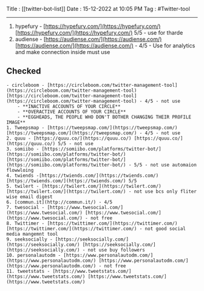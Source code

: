 Title : [[twitter-bot-list]]
Date : 15-12-2022 at 10:05  PM
Tag : #Twitter-tool 

---------
   
1. hypefury - [https://hypefury.com/](https://hypefury.com/) [https://hypefury.com/](https://hypefury.com/) 5/5 - use for tharde   
2. audiense - [https://audiense.com/](https://audiense.com/) [https://audiense.com/](https://audiense.com/) - 4/5 - Use for analytics and make connection inside must use    
   
 ## Checked   
    - circleboom - [https://circleboom.com/twitter-management-tool](https://circleboom.com/twitter-management-tool) [https://circleboom.com/twitter-management-tool](https://circleboom.com/twitter-management-tool) - 4/5 - not use   
        - **INACTIVE ACCOUNTS OF YOUR CIRCLE**   
        - **OVERACTIVE ACCOUNTS OF YOUR CIRCLE**   
        - **EGGHEADS, THE PEOPLE WHO DON'T BOTHER CHANGING THEIR PROFILE IMAGE**   
    1. Tweepsmap - [https://tweepsmap.com/](https://tweepsmap.com/) [https://tweepsmap.com/](https://tweepsmap.com/) - 4/5 - not use   
    2. quuu - [https://quuu.co/](https://quuu.co/) [https://quuu.co/](https://quuu.co/) 5/5 - not use   
    3. somiibo - [https://somiibo.com/platforms/twitter-bot/](https://somiibo.com/platforms/twitter-bot/) [https://somiibo.com/platforms/twitter-bot/](https://somiibo.com/platforms/twitter-bot/) - 5/5 - not use automaion flowwloing   
    4. twiends -[https://twiends.com/](https://twiends.com/) [https://twiends.com/](https://twiends.com/) 5/5   
    5. twilert - [https://twilert.com/](https://twilert.com/) [https://twilert.com/](https://twilert.com/) - not use bcs only fliter wise email digest   
    6. [commun.it](http://commun.it/) - 4/5   
    7. twesocial - [https://www.twesocial.com/](https://www.twesocial.com/) [https://www.twesocial.com/](https://www.twesocial.com/) - not free   
    8. Twittimer - [https://twittimer.com/](https://twittimer.com/) [https://twittimer.com/](https://twittimer.com/) - not good social media mangemnt tool   
    9. seeksocially - [https://seeksocially.com/](https://seeksocially.com/) [https://seeksocially.com/](https://seeksocially.com/) - not use buy followers   
    10. personalautodm - [https://www.personalautodm.com/](https://www.personalautodm.com/) [https://www.personalautodm.com/](https://www.personalautodm.com/) - not free   
    11. tweetstats - [https://www.tweetstats.com/](https://www.tweetstats.com/) [https://www.tweetstats.com/](https://www.tweetstats.com/)   
